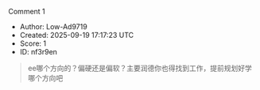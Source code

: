 Comment 1

- Author: Low-Ad9719
- Created: 2025-09-19 17:17:23 UTC
- Score: 1
- ID: nf3r9en

> ee哪个方向的？偏硬还是偏软？主要润德你也得找到工作，提前规划好学哪个方向吧

